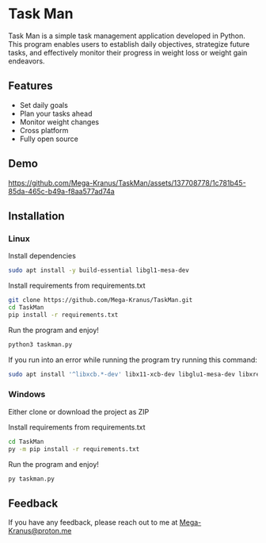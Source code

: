 
# Task Man

Task Man is a simple task management application developed in Python. This program enables users to establish daily objectives, strategize future tasks, and effectively monitor their progress in weight loss or weight gain endeavors.


## Features

- Set daily goals
- Plan your tasks ahead
- Monitor weight changes
- Cross platform
- Fully open source


## Demo

https://github.com/Mega-Kranus/TaskMan/assets/137708778/1c781b45-85da-465c-b49a-f8aa577ad74a


## Installation

### Linux

Install dependencies

```bash
sudo apt install -y build-essential libgl1-mesa-dev
```

Install requirements from requirements.txt

```bash
git clone https://github.com/Mega-Kranus/TaskMan.git
cd TaskMan
pip install -r requirements.txt
```

Run the program and enjoy!

```bash
python3 taskman.py
```

If you run into an error while running the program try running this command:

```bash
sudo apt install '^libxcb.*-dev' libx11-xcb-dev libglu1-mesa-dev libxrender-dev libxi-dev libxkbcommon-dev libxkbcommon-x11-dev
```

### Windows

Either clone or download the project as ZIP

Install requirements from requirements.txt

```bash
cd TaskMan
py -m pip install -r requirements.txt
```

Run the program and enjoy!

```bash
py taskman.py
```

## Feedback

If you have any feedback, please reach out to me at Mega-Kranus@proton.me
